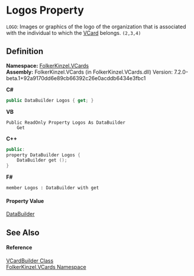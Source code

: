 # Logos Property


`LOGO`: Images or graphics of the logo of the organization that is associated with the individual to which the <a href="3e2b7a12-e0a3-230d-01ba-69b9f3ec3464.md">VCard</a> belongs. `(2,3,4)`



## Definition
**Namespace:** <a href="67dce261-ab8f-dd0a-4c0c-bc2633c1719e.md">FolkerKinzel.VCards</a>  
**Assembly:** FolkerKinzel.VCards (in FolkerKinzel.VCards.dll) Version: 7.2.0-beta.1+92a9170dd6e89cb66392c26e0acddb6434e3fbc1

**C#**
``` C#
public DataBuilder Logos { get; }
```
**VB**
``` VB
Public ReadOnly Property Logos As DataBuilder
	Get
```
**C++**
``` C++
public:
property DataBuilder Logos {
	DataBuilder get ();
}
```
**F#**
``` F#
member Logos : DataBuilder with get
```



#### Property Value
<a href="3cf94ef4-0fc1-d9bf-641b-95b6aaef1639.md">DataBuilder</a>

## See Also


#### Reference
<a href="4254b25b-c39b-3224-d22e-0072642cabb3.md">VCardBuilder Class</a>  
<a href="67dce261-ab8f-dd0a-4c0c-bc2633c1719e.md">FolkerKinzel.VCards Namespace</a>  
